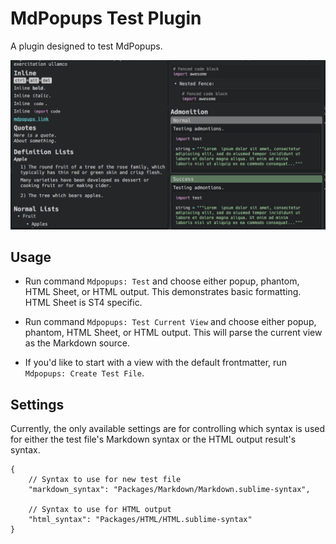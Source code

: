 # MdPopups Test Plugin

A plugin designed to test MdPopups.

![img](tooltips_test.png)

## Usage

- Run command `Mdpopups: Test` and choose either popup, phantom, HTML Sheet, or HTML output. This demonstrates basic
  formatting. HTML Sheet is ST4 specific.

- Run command `Mdpopups: Test Current View` and choose either popup, phantom, HTML Sheet, or HTML output. This will
  parse the current view as the Markdown source.

- If you'd like to start with a view with the default frontmatter, run `Mdpopups: Create Test File`.

## Settings

Currently, the only available settings are for controlling which syntax is used for either the test file's Markdown
syntax or the HTML output result's syntax.

```
{
    // Syntax to use for new test file
    "markdown_syntax": "Packages/Markdown/Markdown.sublime-syntax",

    // Syntax to use for HTML output
    "html_syntax": "Packages/HTML/HTML.sublime-syntax"
}
```
